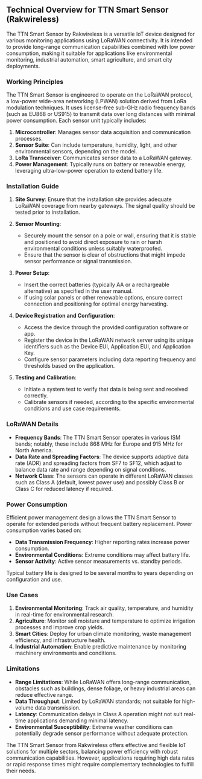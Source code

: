 ## Technical Overview for TTN Smart Sensor (Rakwireless)

The TTN Smart Sensor by Rakwireless is a versatile IoT device designed for various monitoring applications using LoRaWAN connectivity. It is intended to provide long-range communication capabilities combined with low power consumption, making it suitable for applications like environmental monitoring, industrial automation, smart agriculture, and smart city deployments.

### Working Principles

The TTN Smart Sensor is engineered to operate on the LoRaWAN protocol, a low-power wide-area networking (LPWAN) solution derived from LoRa modulation techniques. It uses license-free sub-GHz radio frequency bands (such as EU868 or US915) to transmit data over long distances with minimal power consumption. Each sensor unit typically includes:

1. **Microcontroller**: Manages sensor data acquisition and communication processes.
2. **Sensor Suite**: Can include temperature, humidity, light, and other environmental sensors, depending on the model.
3. **LoRa Transceiver**: Communicates sensor data to a LoRaWAN gateway.
4. **Power Management**: Typically runs on battery or renewable energy, leveraging ultra-low-power operation to extend battery life.

### Installation Guide

1. **Site Survey**: Ensure that the installation site provides adequate LoRaWAN coverage from nearby gateways. The signal quality should be tested prior to installation.

2. **Sensor Mounting**:
   - Securely mount the sensor on a pole or wall, ensuring that it is stable and positioned to avoid direct exposure to rain or harsh environmental conditions unless suitably waterproofed.
   - Ensure that the sensor is clear of obstructions that might impede sensor performance or signal transmission.

3. **Power Setup**:
   - Insert the correct batteries (typically AA or a rechargeable alternative) as specified in the user manual.
   - If using solar panels or other renewable options, ensure correct connection and positioning for optimal energy harvesting.

4. **Device Registration and Configuration**:
   - Access the device through the provided configuration software or app.
   - Register the device in the LoRaWAN network server using its unique identifiers such as the Device EUI, Application EUI, and Application Key.
   - Configure sensor parameters including data reporting frequency and thresholds based on the application.

5. **Testing and Calibration**:
   - Initiate a system test to verify that data is being sent and received correctly.
   - Calibrate sensors if needed, according to the specific environmental conditions and use case requirements.

### LoRaWAN Details

- **Frequency Bands**: The TTN Smart Sensor operates in various ISM bands; notably, these include 868 MHz for Europe and 915 MHz for North America.
- **Data Rate and Spreading Factors**: The device supports adaptive data rate (ADR) and spreading factors from SF7 to SF12, which adjust to balance data rate and range depending on signal conditions.
- **Network Class**: The sensors can operate in different LoRaWAN classes such as Class A (default, lowest power use) and possibly Class B or Class C for reduced latency if required.

### Power Consumption

Efficient power management design allows the TTN Smart Sensor to operate for extended periods without frequent battery replacement. Power consumption varies based on:

- **Data Transmission Frequency**: Higher reporting rates increase power consumption.
- **Environmental Conditions**: Extreme conditions may affect battery life.
- **Sensor Activity**: Active sensor measurements vs. standby periods.

Typical battery life is designed to be several months to years depending on configuration and use.

### Use Cases

1. **Environmental Monitoring**: Track air quality, temperature, and humidity in real-time for environmental research.
2. **Agriculture**: Monitor soil moisture and temperature to optimize irrigation processes and improve crop yields.
3. **Smart Cities**: Deploy for urban climate monitoring, waste management efficiency, and infrastructure health.
4. **Industrial Automation**: Enable predictive maintenance by monitoring machinery environments and conditions.

### Limitations

- **Range Limitations**: While LoRaWAN offers long-range communication, obstacles such as buildings, dense foliage, or heavy industrial areas can reduce effective range.
- **Data Throughput**: Limited by LoRaWAN standards; not suitable for high-volume data transmission.
- **Latency**: Communication delays in Class A operation might not suit real-time applications demanding minimal latency.
- **Environmental Susceptibility**: Extreme weather conditions can potentially degrade sensor performance without adequate protection.

The TTN Smart Sensor from Rakwireless offers effective and flexible IoT solutions for multiple sectors, balancing power efficiency with robust communication capabilities. However, applications requiring high data rates or rapid response times might require complementary technologies to fulfill their needs.